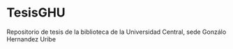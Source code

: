 # TesisGHU
Repositorio de tesis de la biblioteca de la Universidad Central, sede Gonzálo Hernandez Uribe
